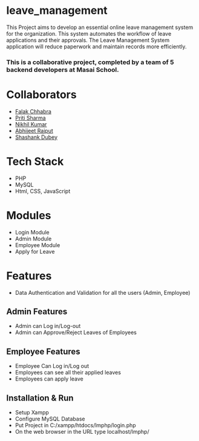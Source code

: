 # leave_management

This Project aims to develop an essential online leave management system for the organization. This system automates the workflow of leave applications and their approvals.
The Leave Management System application will reduce paperwork and maintain records more efficiently.


### This is a collaborative project, completed by a team of 5 backend developers at Masai School.

# Collaborators
- [Falak Chhabra](https://www.github.com/falak987)
- [Priti Sharma](https://www.github.com/psvishwakarma)
- [Nikhil Kumar](https://www.github.com/NIKHILKUMAR-1999)
- [Abhijeet Rajput](https://www.github.com/Abhijeet61)
- [Shashank Dubey](https://www.github.com/shashankdofficial)


# Tech Stack
- PHP
- MySQL
- Html, CSS, JavaScript

# Modules
- Login Module
- Admin Module
- Employee Module
- Apply for Leave

# Features
- Data Authentication and Validation for all the users (Admin, Employee)

## Admin Features
- Admin can Log in/Log-out
- Admin can Approve/Reject Leaves of Employees


## Employee Features
- Employee Can Log in/Log out
- Employees can see all their applied leaves
- Employees can apply leave


## Installation & Run
- Setup Xampp
- Configure MySQL Database
- Put Project in C:/xampp/htdocs/lmphp/login.php
- On the web browser in the URL type localhost/lmphp/

